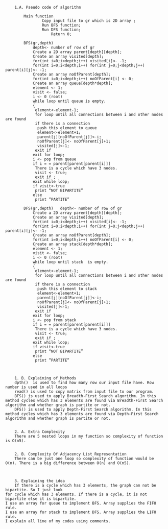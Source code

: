 		1.A. Pseudo code of algorithm 
 
			Main function 
					Copy input file to gr which is 2D array ; 
					Run BFS function; 
					Run DFS function; 
						Return 0; 
 
			BFS(gr,depth)   
				depth<- number of row of gr 
				Create a 2D array parent[depth][depth]; 
				Create an array visited[depth]; 
				for(int i=0;i<depth;i++) visited[i]<- -1; 
				for(int i=0;i<depth;i++) for(int j=0;j<depth;j++) parent[i][j]<- -1; 
				Create an array noOfParent[depth]; 
				for(int i=0;i<depth;i++) noOfParent[i] <- 0; 
				Create an array queue[depth*depth]; 
				element <- 1; 
				visit <- false; 
				i <- 0 (root) 
				while loop until queue is empty. 
				{ 
				 element<-element-1; 
				 for loop until all connections between i and other nodes are found 
				 if there is a connection 
				  push this element to queue 
				  element<-element+1; 
				  parent[j][noOfParent[j]]<-i; 
				  noOfParent[j]<- noOfParent[j]+1; 
				  visited[j]<-1; 
				 exit if 
				exit for loop; 
				i <- pop from queue 
				if i = = parent[parent[parent[i]]] 
				 There is a cycle which have 3 nodes. 
				 visit <- true; 
				 exit if ; 
				exit while loop; 
				if visit<-true 
				 print “NOT BIPARTITE” 
				else 
				 print ”PARTITE” 
 
			DFS(gr,depth)   depth<- number of row of gr 
				Create a 2D array parent[depth][depth]; 
				Create an array visited[depth]; 
				for(int i=0;i<depth;i++) visited[i]<- -1; 
				for(int i=0;i<depth;i++) for(int j=0;j<depth;j++) parent[i][j]<- -1; 
				Create an array noOfParent[depth]; 
				for(int i=0;i<depth;i++) noOfParent[i] <- 0; 
				Create an array stack[depth*depth]; 
				element <- 1; 
				visit <- false; 
				i <- 0 (root) 
				while loop until stack  is empty. 
				{ 
				 element<-element-1; 
				 for loop until all connections between i and other nodes are found 
				 if there is a connection 
				  push this element to stack 
				  element<-element+1; 
				  parent[j][noOfParent[j]]<-i; 
				  noOfParent[j]<- noOfParent[j]+1; 
				  visited[j]<-1; 
				 exit if 
				exit for loop; 
				i <- pop from stack 
				if i = = parent[parent[parent[i]]] 
				 There is a cycle which have 3 nodes. 
				 visit <- true; 
				 exit if ; 
				exit while loop; 
				if visit<-true 
				 print “NOT BIPARTITE” 
				else 
				 print ”PARTITE” 
 
 
 
		1. B. Explaining of Methods 
		dpth()  is used to find how many row our input file have. Row number is used in all loops 
		read() is used to copy matrix from input file to our program.  
		BFS() is used to apply Breadth-First Search algorithm. In this method cycles which has 3 elements are found via Breadth-First Search algorithm and whether graph is partite or not. 
		DFS() is used to apply Depth-First Search algorithm. In this method cycles which has 3 elements are found via Depth-First Search algorithm and whether graph is partite or not. 
 
 
		2. A. Extra Complexity 
		There are 5 nested loops in my function so complexity of function is O(n5). 

		
		2. B. Complexity Of Adjacency List Representation 
		There can be just one loop so complexity of function would be O(n). There is a big difference between O(n) and O(n5). 
 

 
		3. Explaining the idea 
		If there is a cycle which has 3 elements, the graph can not be bipartite. So I just look  
	for cycle which has 3 elements. If there is a cycle, it is not bipartite else it is bipartite. 
	I use an array for queue to implement BFS. Array supplies the FIFO rule. 
	I use an array for stack to implement DFS. Array supplies the LIFO rule.  
	I explain all line of my codes using comments. 